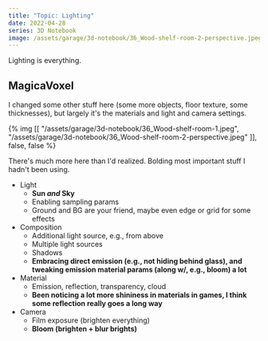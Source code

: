 ```yaml
---
title: "Topic: Lighting"
date: 2022-04-28
series: 3D Notebook
image: /assets/garage/3d-notebook/36_Wood-shelf-room-2-perspective.jpeg
---
```


Lighting is everything.

## MagicaVoxel

I changed some other stuff here (some more objects, floor texture, some thicknesses), but largely it's the materials and light and camera settings.

{% img [[
    "/assets/garage/3d-notebook/36_Wood-shelf-room-1.jpeg",
    "/assets/garage/3d-notebook/36_Wood-shelf-room-2-perspective.jpeg"
]], false, false %}

There's much more here than I'd realized. Bolding most important stuff I hadn't been using.

- Light
    - **Sun _and_ Sky**
    - Enabling sampling params
    - Ground and BG are your friend, maybe even edge or grid for some effects
- Composition
    - Additional light source, e.g., from above
    - Multiple light sources
    - Shadows
    - **Embracing direct emission (e.g., not hiding behind glass), and tweaking emission material params (along w/, e.g., bloom) a lot**
- Material
    - Emission, reflection, transparency, cloud
    - **Been noticing a lot more shininess in materials in games, I think some reflection really goes a long way**
- Camera
    - Film exposure (brighten everything)
    - **Bloom (brighten + blur brights)**
